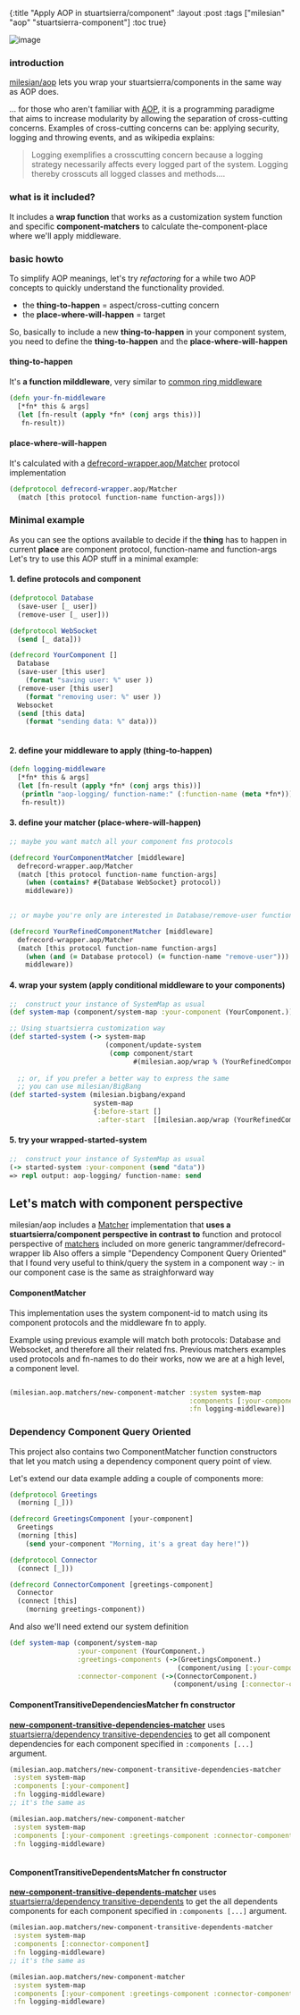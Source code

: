 {:title "Apply AOP in stuartsierra/component"
 :layout :post
 :tags  ["milesian" "aop" "stuartsierra-component"]
 :toc true}
 
 
   
![image](https://dl.dropboxusercontent.com/u/8688858/epicarp-small.gif)

### introduction
[milesian/aop](https://github.com/milesian/aop)  lets you wrap your stuartsierra/components in the same way as AOP does. 

... for those who aren't familiar with [AOP](http://en.wikipedia.org/wiki/Aspect-oriented_programming), it is a programming paradigme that aims to increase modularity by allowing the separation of cross-cutting concerns. Examples of cross-cutting concerns can be: applying security, logging and throwing events, and as wikipedia explains:
> Logging exemplifies a crosscutting concern because a logging strategy necessarily affects every logged part of the system. Logging thereby crosscuts all logged classes and methods....


### what is it included?
It includes a **wrap function** that works as a customization system function and specific **component-matchers** to calculate the-component-place where we'll apply middleware.

### basic howto 
To simplify AOP meanings, let's try *refactoring* for a while two AOP concepts to quickly understand the functionality provided.

+ the **thing-to-happen** = aspect/cross-cutting concern
+ the **place-where-will-happen** = target


So, basically to include a new **thing-to-happen** in your component system, you need to define the **thing-to-happen** and the **place-where-will-happen**

   

#### **thing-to-happen**
It's **a function milddleware**, very similar to [common ring middleware](https://github.com/ring-clojure/ring/wiki/Concepts#middleware)

```clojure
(defn your-fn-middleware
  [*fn* this & args]
  (let [fn-result (apply *fn* (conj args this))]
   fn-result))
```
   
#### **place-where-will-happen**
It's calculated with a [defrecord-wrapper.aop/Matcher](https://github.com/tangrammer/defrecord-wrapper/blob/master/src/defrecord_wrapper/aop.clj#L4) protocol implementation

```clojure
(defprotocol defrecord-wrapper.aop/Matcher
  (match [this protocol function-name function-args]))
```



### Minimal example
As you can see the options available to decide if the **thing** has to happen in current **place** are component protocol, function-name and function-args
Let's try to use this AOP stuff in a minimal example: 


#### 1. define protocols and component 
```clojure
(defprotocol Database
  (save-user [_ user])
  (remove-user [_ user]))

(defprotocol WebSocket
  (send [_ data]))

(defrecord YourComponent []
  Database
  (save-user [this user]
    (format "saving user: %" user ))
  (remove-user [this user]
    (format "removing user: %" user ))
  Websocket
  (send [this data]
    (format "sending data: %" data)))
   
```
#### 2. define your middleware to apply (thing-to-happen)

```clojure
(defn logging-middleware
  [*fn* this & args]
  (let [fn-result (apply *fn* (conj args this))]
   (println "aop-logging/ function-name:" (:function-name (meta *fn*)))
   fn-result))
```

#### 3. define your matcher (place-where-will-happen)

```clojure
;; maybe you want match all your component fns protocols

(defrecord YourComponentMatcher [middleware]
  defrecord-wrapper.aop/Matcher
  (match [this protocol function-name function-args]
    (when (contains? #{Database WebSocket} protocol))
    middleware))
    

;; or maybe you're only are interested in Database/remove-user function

(defrecord YourRefinedComponentMatcher [middleware]
  defrecord-wrapper.aop/Matcher
  (match [this protocol function-name function-args]
    (when (and (= Database protocol) (= function-name "remove-user")))
    middleware))
```



#### 4. wrap your system (apply conditional middleware to your components)
 
```clojure
;;  construct your instance of SystemMap as usual
(def system-map (component/system-map :your-component (YourComponent.)))

;; Using stuartsierra customization way
(def started-system (-> system-map
                        (component/update-system 
                         (comp component/start 
                               #(milesian.aop/wrap % (YourRefinedComponentMatcher. logging-middleware))))))
  
  ;; or, if you prefer a better way to express the same
  ;; you can use milesian/BigBang
(def started-system (milesian.bigbang/expand
                     system-map
                     {:before-start []
                      :after-start  [[milesian.aop/wrap (YourRefinedComponentMatcher. logging-middleware)]]}))

```
#### 5. try your wrapped-started-system
 
```clojure
;;  construct your instance of SystemMap as usual
(-> started-system :your-component (send "data"))
=> repl output: aop-logging/ function-name: send

```


## Let's match with component perspective 

milesian/aop includes a [Matcher](https://github.com/tangrammer/defrecord-wrapper/blob/master/src/defrecord_wrapper/aop.clj#L4-L5) implementation that **uses a stuartsierra/component perspective in contrast to** function and protocol perspective of [matchers](https://github.com/tangrammer/defrecord-wrapper/blob/master/README.md#matchers-available-in-tangrammerdefrecord-wrapper) included on more generic tangrammer/defrecord-wrapper lib
Also offers a simple "Dependency Component Query Oriented" that I found very useful to think/query the system in a component way :- in our component case is the same as straighforward way 

####  ComponentMatcher 
This implementation  uses the system component-id to match using its component protocols and the middleware fn to apply.

Example using previous example will match both protocols: Database and Websocket, and therefore all their related fns. Previous matchers examples used protocols and fn-names to do their works, now we are at a high level, a component level.

```clojure

(milesian.aop.matchers/new-component-matcher :system system-map 
                                             :components [:your-component] 
                                             :fn logging-middleware)]                                          
```

###  Dependency Component Query Oriented 
This project also contains two ComponentMatcher function constructors that let you match using a dependency component query point of view. 

Let's extend our data example adding a couple of components more:

```clojure
(defprotocol Greetings
  (morning [_]))

(defrecord GreetingsComponent [your-component]
  Greetings
  (morning [this]
    (send your-component "Morning, it's a great day here!"))

(defprotocol Connector
  (connect [_]))

(defrecord ConnectorComponent [greetings-component]
  Connector
  (connect [this]
    (morning greetings-component))
```
And also we'll need extend our system definition

```clojure
(def system-map (component/system-map   
                 :your-component (YourComponent.)
                 :greetings-components (->(GreetingsComponent.)
                                          (component/using [:your-component]))
                 :connector-component (->(ConnectorComponent.)
                                         (component/using [:connector-component]))))

```

#### ComponentTransitiveDependenciesMatcher fn constructor
**[new-component-transitive-dependencies-matcher](https://github.com/milesian/aop/blob/master/src/milesian/aop/matchers.clj#L33)** uses [stuartsierra/dependency transitive-dependencies](https://github.com/stuartsierra/dependency/blob/master/src/com/stuartsierra/dependency.clj#L19) to get all component dependencies for each component specified in `:components [...]` argument. 

```clojure
(milesian.aop.matchers/new-component-transitive-dependencies-matcher 
 :system system-map 
 :components [:your-component] 
 :fn logging-middleware)
;; it's the same as                                           

(milesian.aop.matchers/new-component-matcher 
 :system system-map 
 :components [:your-component :greetings-component :connector-component] 
 :fn logging-middleware)
 
```

 
#### ComponentTransitiveDependentsMatcher fn constructor
**[new-component-transitive-dependents-matcher](https://github.com/milesian/aop/blob/master/src/milesian/aop/matchers.clj#L40)** uses [stuartsierra/dependency transitive-dependents](https://github.com/stuartsierra/dependency/blob/master/src/com/stuartsierra/dependency.clj#L22) to get the all dependents components for each component specified in `:components [...]` argument.

```clojure
(milesian.aop.matchers/new-component-transitive-dependents-matcher 
 :system system-map 
 :components [:connector-component] 
 :fn logging-middleware)
;; it's the same as                                           

(milesian.aop.matchers/new-component-matcher 
 :system system-map 
 :components [:your-component :greetings-component :connector-component] 
 :fn logging-middleware)
 
```

